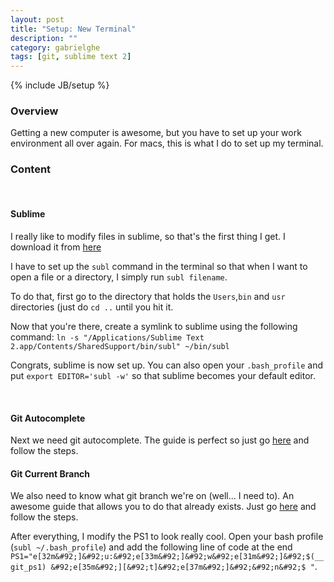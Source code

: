 ```yaml
---
layout: post
title: "Setup: New Terminal"
description: ""
category: gabrielghe
tags: [git, sublime text 2]
---
```

{% include JB/setup %}

<!-- Overview -->
<h3>Overview</h3>

Getting a new computer is awesome, but you have to set up your work environment all over again. For macs, this is what I do to set up my terminal.


<!-- Content -->
<h3>Content</h3>

<br />

<!-- Sublime -->
<h4>Sublime</h4>

I really like to modify files in sublime, so that's the first thing I get. I download it from [here](http://www.sublimetext.com/2)

I have to set up the `subl` command in the terminal so that when I want to open a file or a directory, I simply run `subl filename`. 

To do that, first go to the directory that holds the `Users`,`bin` and `usr` directories (just do `cd ..` until you hit it. 

Now that you're there, create a symlink to sublime using the following command: `ln -s "/Applications/Sublime Text 2.app/Contents/SharedSupport/bin/subl" ~/bin/subl`

Congrats, sublime is now set up. You can also open your `.bash_profile` and put `export EDITOR='subl -w'` so that sublime becomes your default editor.

<br />

<!-- Git Autocomplete -->
<h4>Git Autocomplete</h4>

Next we need git autocomplete. The guide is perfect so just go [here](http://code-worrier.com/blog/autocomplete-git/) and follow the steps.

<!-- Git Current Branch -->
<h4>Git Current Branch</h4>

We also need to know what git branch we're on (well... I need to). An awesome guide that allows you to do that already exists. Just go [here](http://code-worrier.com/blog/git-branch-in-bash-prompt/) and follow the steps.

After everything, I modify the PS1 to look really cool. Open your bash profile (`subl ~/.bash_profile`) and add the following line of code at the end `PS1="e[32m&#92;]&#92;u:&#92;e[33m&#92;]&#92;w&#92;e[31m&#92;]&#92;$(__git_ps1) &#92;e[35m&#92;][&#92;t]&#92;e[37m&#92;]&#92;&#92;n&#92;$ "`. 
